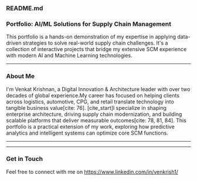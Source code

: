 ### README.md

### **Portfolio: AI/ML Solutions for Supply Chain Management**

This portfolio is a hands-on demonstration of my expertise in applying data-driven strategies to solve real-world supply chain challenges. It's a collection of interactive projects that bridge my extensive SCM experience with modern AI and Machine Learning technologies.

-----

### **About Me**

I'm Venkat Krishnan, a Digital Innovation & Architecture leader with over two decades of global experience.My career has focused on helping clients across logistics, automotive, CPG, and retail translate technology into tangible business value[cite: 76]. [cite\_start]I specialize in shaping enterprise architecture, driving supply chain modernization, and building scalable platforms that deliver measurable outcomes[cite: 78, 81, 84]. This portfolio is a practical extension of my work, exploring how predictive analytics and intelligent systems can optimize core SCM functions.

-----


-----

### **Get in Touch**
 Feel free to connect with me on https://www.linkedin.com/in/venkrish1/
 
